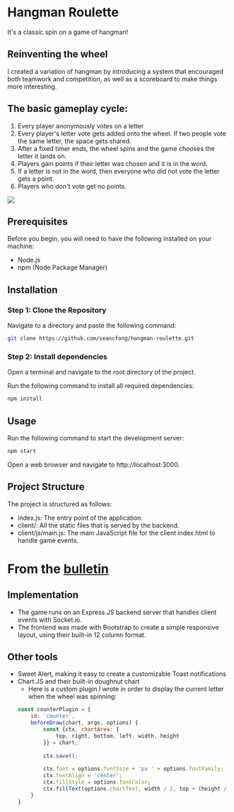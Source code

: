 # Hangman Roulette
It's a classic spin on a game of hangman!

## Reinventing the wheel
I created a variation of hangman by introducing a system that encouraged both teamwork and competition, as well as a scoreboard to make things more interesting.

## The basic gameplay cycle:
1. Every player anonymously votes on a letter
2. Every player's letter vote gets added onto the wheel. If two people vote the same letter, the space gets shared.
3. After a fixed timer ends, the wheel spins and the game chooses the letter it lands on.
4. Players gain points if their letter was chosen and it is in the word.
5. If a letter is not in the word, then everyone who did not vote the letter gets a point.
6. Players who don't vote get no points.

![](https://raw.githubusercontent.com/seancfong/hangman-roulette/main/media/gameplay.gif)

## Prerequisites
Before you begin, you will need to have the following installed on your machine:

- Node.js
- npm (Node Package Manager)

## Installation

### Step 1: Clone the Repository
Navigate to a directory and paste the following command:

```bash
git clone https://github.com/seancfong/hangman-roulette.git
```

### Step 2: Install dependencies
Open a terminal and navigate to the root directory of the project.

Run the following command to install all required dependencies:

```bash
npm install
```

## Usage
Run the following command to start the development server:

```bash
npm start
```

Open a web browser and navigate to http://localhost:3000.

## Project Structure
The project is structured as follows:

- index.js: The entry point of the application.
- client/: All the static files that is served by the backend.
- client/js/main.js: The main JavaScript file for the client index.html to handle game events.

# From the [bulletin](https://bulletin.seancfong.com/posts/i-combined-two-ideas-into-a-game-and-it-s-my-new-favorite-thing)

## Implementation
- The game runs on an Express.JS backend server that handles client events with Socket.io. 
- The frontend was made with Bootstrap to create a simple responsive layout, using their built-in 12 column format.

## Other tools
- Sweet Alert, making it easy to create a customizable Toast notifications
- Chart.JS and their built-in doughnut chart
    - Here is a custom plugin I wrote in order to display the current letter when the wheel was spinning:
    ```javascript
    const counterPlugin = {
        id: 'counter',
        beforeDraw(chart, args, options) {
            const {ctx, chartArea: {
                top, right, bottom, left, width, height
            }} = chart;
        
            ctx.save();
            
            ctx.font = options.fontSize + 'px ' + options.fontFamily;
            ctx.textAlign = 'center';
            ctx.fillStyle = options.fontColor;
            ctx.fillText(options.chartText, width / 2, top + (height / 2) + (options.fontSize * 0.34));
        }
    }
    ```

